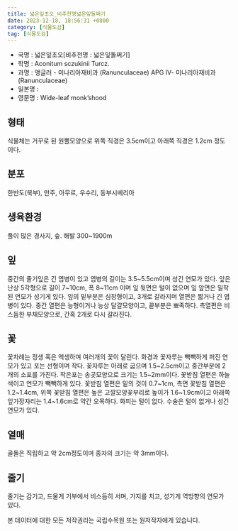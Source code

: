 ```yaml
---
title: 넓은잎초오_비추천명넓은잎돌쩌기
date: 2023-12-18, 18:56:31 +0800
category: [식물도감]
tag: [식물도감]
---
```




- 국명 : 넓은잎초오[비추천명 : 넓은잎돌쩌기]
- 학명 : Aconitum sczukinii Turcz.
- 과명 : 앵글러 - 미나리아재비과 (Ranunculaceae) APG Ⅳ- 미나리아재비과 (Ranunculaceae)
- 일본명 : 
- 영문명 : Wide-leaf monk’shood


## 형태
식물체는 거꾸로 된 원뿔모양으로 위쪽 직경은 3.5cm이고 아래쪽 직경은 1.2cm 정도이다.
## 분포
한반도(북부), 만주, 아무르, 우수리, 동부시베리아
## 생육환경
풀이 많은 경사지, 숲. 해발 300~1900m
## 잎
중간의 줄기잎은 긴 엽병이 있고 엽병의 길이는 3.5~5.5cm이며 성긴 연모가 있다. 잎은 난상 5각형으로 길이 7~10cm, 폭 8~11cm 이며 잎 뒷면은 털이 없으며 잎 앞면은 밀착된 연모가 성기게 있다. 잎의 밑부분은 심장형이고, 3개로 갈라지며 열편은 짧거나 긴 엽병이 있다. 중간 열편은 능형이거나 능상 달걀모양이고, 끝부분은 뾰족하다. 측열편은 비스듬한 부채모양으로, 간혹 2개로 다시 갈라진다.
## 꽃
꽃차례는 정생 혹은 액생하며 여러개의 꽃이 달린다. 화경과 꽃자루는 빽빽하게 퍼진 연모가 있고 포는 선형이며 작다. 꽃자루는 아래로 굽으며 1.5~2.5cm이고 중간부분에 2개의 소포를 가진다. 작은포는 송곳모양으로 크기는 1.5~2mm이다. 꽃받침 열편은 하늘색이고 연모가 빽빽하게 있다. 꽃받침 열편은 밑의 것이 0.7~1cm, 측면 꽃받침 열편은 1.2~1.4cm, 위쪽 꽃받침 열편은 높은 고깔모양꽃부리로 높이가 1.6~1.9cm이고 아래쪽 잎가장자리는 1.4~1.6cm로 약간 오목하다. 화피는 털이 없다. 수술은 털이 없거나 성긴 연모가 있다.
## 열매
골돌은 직립하고 약 2cm정도이며 종자의 크기는 약 3mm이다.
## 줄기
줄기는 감기고, 드물게 기부에서 비스듬히 서며, 가지를 치고, 성기게  역방향의 연모가 있다.






본 데이터에 대한 모든 저작권리는 국립수목원 또는 원저작자에게 있습니다.
